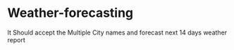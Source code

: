 # Weather-forecasting
It Should accept the Multiple City names and forecast next 14 days weather report
